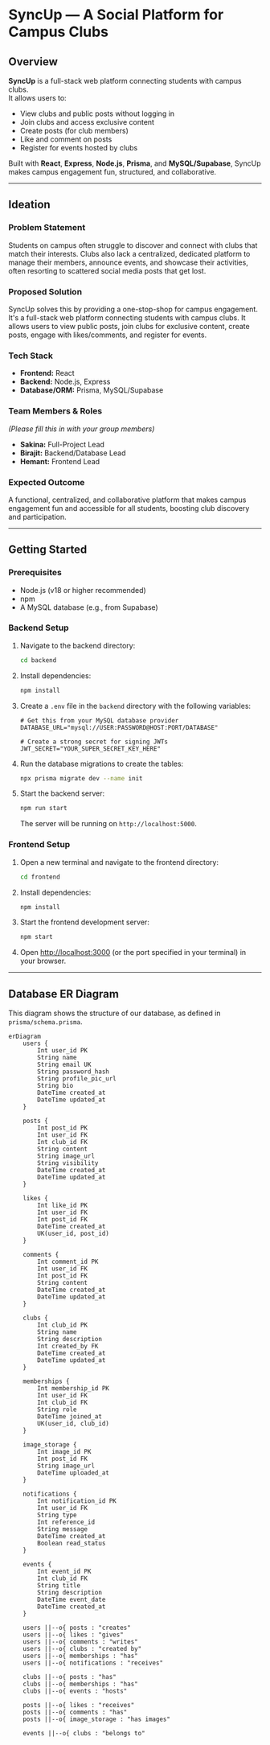 #  SyncUp — A Social Platform for Campus Clubs

## Overview
**SyncUp** is a full-stack web platform connecting students with campus clubs.  
It allows users to:
- View clubs and public posts without logging in
- Join clubs and access exclusive content
- Create posts (for club members)
- Like and comment on posts
- Register for events hosted by clubs  

Built with **React**, **Express**, **Node.js**, **Prisma**, and **MySQL/Supabase**, SyncUp makes campus engagement fun, structured, and collaborative.

---

## Ideation

### Problem Statement
Students on campus often struggle to discover and connect with clubs that match their interests. Clubs also lack a centralized, dedicated platform to manage their members, announce events, and showcase their activities, often resorting to scattered social media posts that get lost.

### Proposed Solution
SyncUp solves this by providing a one-stop-shop for campus engagement. It's a full-stack web platform connecting students with campus clubs. It allows users to view public posts, join clubs for exclusive content, create posts, engage with likes/comments, and register for events.

### Tech Stack
* **Frontend:** React
* **Backend:** Node.js, Express
* **Database/ORM:** Prisma, MySQL/Supabase

### Team Members & Roles
*(Please fill this in with your group members)*
* **Sakina:** Full-Project Lead
* **Birajit:** Backend/Database Lead
* **Hemant:** Frontend Lead

### Expected Outcome
A functional, centralized, and collaborative platform that makes campus engagement fun and accessible for all students, boosting club discovery and participation.

---

## Getting Started

### Prerequisites
* Node.js (v18 or higher recommended)
* npm
* A MySQL database (e.g., from Supabase)

### Backend Setup

1.  Navigate to the backend directory:
    ```sh
    cd backend
    ```
2.  Install dependencies:
    ```sh
    npm install
    ```
3.  Create a `.env` file in the `backend` directory with the following variables:
    ```
    # Get this from your MySQL database provider
    DATABASE_URL="mysql://USER:PASSWORD@HOST:PORT/DATABASE"

    # Create a strong secret for signing JWTs
    JWT_SECRET="YOUR_SUPER_SECRET_KEY_HERE"
    ```
4.  Run the database migrations to create the tables:
    ```sh
    npx prisma migrate dev --name init
    ```
5.  Start the backend server:
    ```sh
    npm run start 
    ```
    The server will be running on `http://localhost:5000`.

### Frontend Setup

1.  Open a new terminal and navigate to the frontend directory:
    ```sh
    cd frontend
    ```
2.  Install dependencies:
    ```sh
    npm install
    ```
3.  Start the frontend development server:
    ```sh
    npm start
    ```
4.  Open [http://localhost:3000](http://localhost:3000) (or the port specified in your terminal) in your browser.

---

## Database ER Diagram

This diagram shows the structure of our database, as defined in `prisma/schema.prisma`.

```mermaid
erDiagram
    users {
        Int user_id PK
        String name
        String email UK
        String password_hash
        String profile_pic_url
        String bio
        DateTime created_at
        DateTime updated_at
    }

    posts {
        Int post_id PK
        Int user_id FK
        Int club_id FK
        String content
        String image_url
        String visibility
        DateTime created_at
        DateTime updated_at
    }

    likes {
        Int like_id PK
        Int user_id FK
        Int post_id FK
        DateTime created_at
        UK(user_id, post_id)
    }

    comments {
        Int comment_id PK
        Int user_id FK
        Int post_id FK
        String content
        DateTime created_at
        DateTime updated_at
    }

    clubs {
        Int club_id PK
        String name
        String description
        Int created_by FK
        DateTime created_at
        DateTime updated_at
    }

    memberships {
        Int membership_id PK
        Int user_id FK
        Int club_id FK
        String role
        DateTime joined_at
        UK(user_id, club_id)
    }

    image_storage {
        Int image_id PK
        Int post_id FK
        String image_url
        DateTime uploaded_at
    }

    notifications {
        Int notification_id PK
        Int user_id FK
        String type
        Int reference_id
        String message
        DateTime created_at
        Boolean read_status
    }

    events {
        Int event_id PK
        Int club_id FK
        String title
        String description
        DateTime event_date
        DateTime created_at
    }

    users ||--o{ posts : "creates"
    users ||--o{ likes : "gives"
    users ||--o{ comments : "writes"
    users ||--o{ clubs : "created by"
    users ||--o{ memberships : "has"
    users ||--o{ notifications : "receives"
    
    clubs ||--o{ posts : "has"
    clubs ||--o{ memberships : "has"
    clubs ||--o{ events : "hosts"
    
    posts ||--o{ likes : "receives"
    posts ||--o{ comments : "has"
    posts ||--o{ image_storage : "has images"
    
    events ||--o{ clubs : "belongs to"
